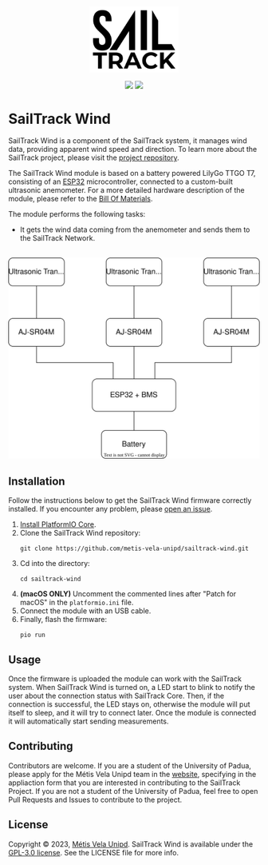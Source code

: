 <p align="center">
  <img src="https://raw.githubusercontent.com/metis-vela-unipd/sailtrack/main/assets/SailTrack%20Logo.svg" width="180">
</p>

<p align="center">
  <img src="https://img.shields.io/github/license/metis-vela-unipd/sailtrack-wind" />
  <img src="https://img.shields.io/github/v/release/metis-vela-unipd/sailtrack-wind" />
</p>

# SailTrack Wind

SailTrack Wind is a component of the SailTrack system, it manages wind data, providing apparent wind speed and direction. To learn more about the SailTrack project, please visit the [project repository](https://github.com/metis-vela-unipd/sailtrack).

The SailTrack Wind module is based on a battery powered LilyGo TTGO T7, consisting of an [ESP32](https://www.espressif.com/en/products/socs/esp32) microcontroller, connected to a custom-built ultrasonic anemometer. For a more detailed hardware description of the module, please refer to the [Bill Of Materials](hardware/BOM.csv).

The module performs the following tasks:

* It gets the wind data coming from the anemometer and sends them to the SailTrack Network.

<p align="center">
  <br/>
  <img src="hardware/Connection Diagram.svg">
</p>

## Installation

Follow the instructions below to get the SailTrack Wind firmware correctly installed. If you encounter any problem, please [open an issue](https://github.com/metis-vela-unipd/sailtrack-wind/issues/new).

1. [Install PlatformIO Core](https://docs.platformio.org/en/latest/core/installation/index.html).
2. Clone the SailTrack Wind repository:
   ```
   git clone https://github.com/metis-vela-unipd/sailtrack-wind.git 
   ``` 
3. Cd into the directory:
   ```
   cd sailtrack-wind
   ```
4. **(macOS ONLY)** Uncomment the commented lines after "Patch for macOS" in the `platformio.ini` file.
5. Connect the module with an USB cable.
6. Finally, flash the firmware:
   ```
   pio run
   ```

## Usage

Once the firmware is uploaded the module can work with the SailTrack system. When SailTrack Wind is turned on, a LED start to blink to notify the user about the connection status with SailTrack Core. Then, if the connection is successful, the LED stays on, otherwise the module will put itself to sleep, and it will try to connect later. Once the module is connected it will automatically start sending measurements.

## Contributing

Contributors are welcome. If you are a student of the University of Padua, please apply for the Métis Vela Unipd team in the [website](http://metisvela.dii.unipd.it), specifying in the appliaction form that you are interested in contributing to the SailTrack Project. If you are not a student of the University of Padua, feel free to open Pull Requests and Issues to contribute to the project.

## License

Copyright © 2023, [Métis Vela Unipd](https://github.com/metis-vela-unipd). SailTrack Wind is available under the [GPL-3.0 license](https://www.gnu.org/licenses/gpl-3.0.en.html). See the LICENSE file for more info.
